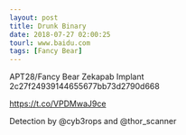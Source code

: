 ```yaml
---
layout: post
title: Drunk Binary
date: 2018-07-27 02:00:25
tourl: www.baidu.com
tags: [Fancy Bear]
---
```

APT28/Fancy Bear Zekapab Implant
2c27f24939144655677bb73d2790d668

https://t.co/VPDMwaJ9ce

Detection by @cyb3rops  and @thor_scanner